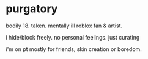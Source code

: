 # purgatory

bodily 18. taken. mentally ill roblox fan & artist.

i hide/block freely. no personal feelings. just curating

i'm on pt mostly for friends, skin creation or boredom.
